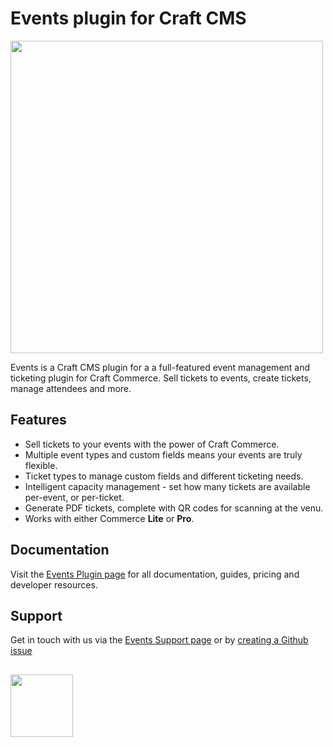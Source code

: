 # Events plugin for Craft CMS
<img width="500" src="https://verbb.imgix.net/plugins/events/events-social-card.png">

Events is a Craft CMS plugin for a a full-featured event management and ticketing plugin for Craft Commerce. Sell tickets to events, create tickets, manage attendees and more.

## Features
- Sell tickets to your events with the power of Craft Commerce.
- Multiple event types and custom fields means your events are truly flexible.
- Ticket types to manage custom fields and different ticketing needs.
- Intelligent capacity management - set how many tickets are available per-event, or per-ticket.
- Generate PDF tickets, complete with QR codes for scanning at the venu.
- Works with either Commerce **Lite** or **Pro**.

## Documentation
Visit the [Events Plugin page](https://verbb.io/craft-plugins/events) for all documentation, guides, pricing and developer resources.

## Support
Get in touch with us via the [Events Support page](https://verbb.io/craft-plugins/events/support) or by [creating a Github issue](https://github.com/verbb/events/issues)

<h2></h2>

<a href="https://verbb.io" target="_blank">
    <img width="100" src="https://verbb.io/assets/img/verbb-pill.svg">
</a>
